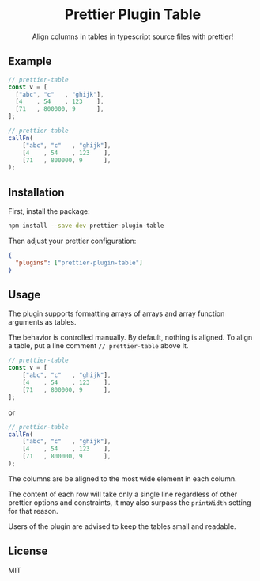 <div align="center">

# Prettier Plugin Table

Align columns in tables in typescript source files with prettier!

</div>

## Example

```typescript
// prettier-table
const v = [
  ["abc", "c"   , "ghijk"],
  [4    , 54    , 123    ],
  [71   , 800000, 9      ],
];

// prettier-table
callFn(
    ["abc", "c"   , "ghijk"],
    [4    , 54    , 123    ],
    [71   , 800000, 9      ],
);
```

## Installation

First, install the package:
```bash
npm install --save-dev prettier-plugin-table
```

Then adjust your prettier configuration:
```json
{
  "plugins": ["prettier-plugin-table"]
}
```

## Usage

The plugin supports formatting arrays of arrays and array function arguments as tables.

The behavior is controlled manually. By default, nothing is aligned. To align a table, put a line comment `// prettier-table` above it.

```typescript
// prettier-table
const v = [
    ["abc", "c"   , "ghijk"],
    [4    , 54    , 123    ],
    [71   , 800000, 9      ],
];
```

or

```typescript
// prettier-table
callFn(
    ["abc", "c"   , "ghijk"],
    [4    , 54    , 123    ],
    [71   , 800000, 9      ],
);
```

The columns are be aligned to the most wide element in each column.

The content of each row will take only a single line regardless of other prettier options and constraints, it may also surpass the `printWidth` setting for that reason.

Users of the plugin are advised to keep the tables small and readable.

## License

MIT
